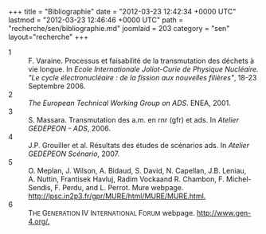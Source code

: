 +++
title = "Bibliographie"
date = "2012-03-23 12:42:34 +0000 UTC"
lastmod = "2012-03-23 12:46:46 +0000 UTC"
path = "recherche/sen/bibliographie.md"
joomlaid = 203
category = "sen"
layout="recherche"
+++
<dl compact="compact"><dt>1</dt><dd>F. Varaine. Processus et faisabilité de la transmutation des déchets à vie longue. In <em>Ecole Internationale Joliot-Curie de Physique Nucléaire. "Le cycle électronucléaire : de la fission aux nouvelles filières"</em>, 18-23 Septembre 2006.</dd><dt>2</dt><dd><em>The European Technical Working Group on ADS</em>. ENEA, 2001.</dd><dt>3</dt><dd>S. Massara. Transmutation des a.m. en rnr (gfr) et ads. In <em>Atelier GEDEPEON - ADS</em>, 2006.</dd><dt>4</dt><dd>J.P. Grouiller et al. Résultats des études de scénarios ads. In <em>Atelier GEDEPEON Scénario</em>, 2007.</dd><dt>5</dt><dd>O. Meplan, J. Wilson, A. Bidaud, S. David, N. Capellan, J.B. Leniau, A. Nuttin, Frantisek Havluj, Radim Vockaand R. Chambon, F. Michel-Sendis, F. Perdu, and L. Perrot. Mure webpage. <a href="http://lpsc.in2p3.fr/gpr/MURE/html/MURE/MURE.html.">http://lpsc.in2p3.fr/gpr/MURE/html/MURE/MURE.html.</a></dd><dt>6</dt><dd>T<small>HE </small>G<small>ENERATION </small>IV I<small>NTERNATIONAL </small>F<small>ORUM</small> webpage. <a href="http://www.gen-4.org/.">http://www.gen-4.org/.</a></dd></dl>